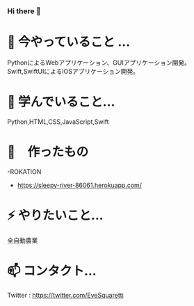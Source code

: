 ### Hi there 👋

<!--
**EveSquare/evesquare** is a ✨ _special_ ✨ repository because its `README.md` (this file) appears on your GitHub profile.

Here are some ideas to get you started:



- 👯 I’m looking to collaborate on ...
- 🤔 I’m looking for help with ...
- 💬 Ask me about ...

- 😄 Pronouns: ...
- ⚡ Fun fact: ...
-->
# 🔭 今やっていること ...

PythonによるWebアプリケーション、GUIアプリケーション開発。Swift,SwiftUIによるIOSアプリケーション開発。

# 🌱 学んでいること...

Python,HTML,CSS,JavaScript,Swift

# 🤔　作ったもの

-ROKATION
  - https://sleepy-river-86061.herokuapp.com/

# ⚡ やりたいこと...

全自動農業

# 📫 コンタクト...

Twitter : https://twitter.com/EveSquaretti

